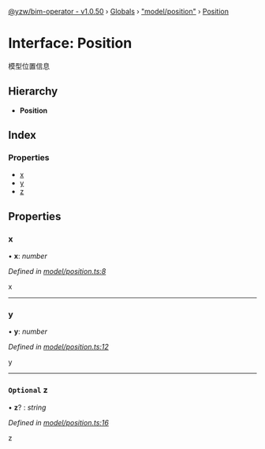 [@yzw/bim-operator - v1.0.50](../README.md) › [Globals](../globals.md) › ["model/position"](../modules/_model_position_.md) › [Position](_model_position_.position.md)

# Interface: Position

模型位置信息

## Hierarchy

* **Position**

## Index

### Properties

* [x](_model_position_.position.md#x)
* [y](_model_position_.position.md#y)
* [z](_model_position_.position.md#optional-z)

## Properties

###  x

• **x**: *number*

*Defined in [model/position.ts:8](https://github.com/youkaisteve/bim-operator/blob/902514b/src/model/position.ts#L8)*

x

___

###  y

• **y**: *number*

*Defined in [model/position.ts:12](https://github.com/youkaisteve/bim-operator/blob/902514b/src/model/position.ts#L12)*

y

___

### `Optional` z

• **z**? : *string*

*Defined in [model/position.ts:16](https://github.com/youkaisteve/bim-operator/blob/902514b/src/model/position.ts#L16)*

z
